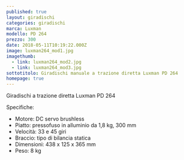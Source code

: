 ```yaml
---
published: true
layout: giradischi
categories: giradischi
marca: Luxman
modello: PD 264
prezzo: 300
date: 2018-05-11T10:19:22.000Z
image: luxman264_mod1.jpg
imagethumb:
  - link: luxman264_mod2.jpg
  - link: luxman264_mod3.jpg
sottotitolo: Giradischi manuale a trazione diretta Luxman PD 264
homepage: true
---
```

Giradischi a trazione diretta Luxman PD 264

Specifiche:
- Motore: DC servo brushless
- Piatto: pressofuso in alluminio da 1,8 kg, 300 mm
- Velocità: 33 e 45 giri
- Braccio: tipo di bilancia statica
- Dimensioni: 438 x 125 x 365 mm
- Peso: 8 kg
